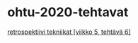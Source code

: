 # ohtu-2020-tehtavat

[retrospektiivi tekniikat [viikko 5, tehtävä 6]](https://github.com/ilpop/ohtu-2020-tehtavat/blob/366f5b75146fa16f2253cf22f711abc025afcb15/retro.md)

